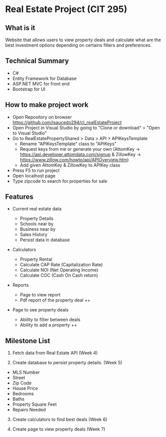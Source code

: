 # Real Estate Project (CIT 295)
## What is it

Website that allows users to view property deals and calculate what are the best investment options depending on certains filters and preferences.

## Technical Summary

* C#
* Entity Framework for Database
* ASP.NET MVC for front end
* Bootstrap for UI

## How to make project work
* Open Repository on browser https://github.com/jsaucedo294/cl_realEstateProject
* Open Project in Visual Studio by going to "Clone or download" > "Open to Visual Studio"
* Go to RealEstatePropertyShared > Data > API > APIKeysTemplate
  * Rename "APIKeysTemplate" class to "APIKeys"
  * Request keys from me or generate your own (AttomKey -> https://api.developer.attomdata.com/signup & ZillowKey -> https://www.zillow.com/howto/api/APIOverview.htm)
  * Add given AttomKey & ZillowKey to APIKey class
* Press F5 to run project
* Open localhost page
* Type zipcode to search for properties for sale

## Features

* Current real estate data
  * Property Details
  * Schools near by
  * Business near by
  * Sales History
  * Persist data in database

* Calculators
  * Property Rental
   - Calculate CAP Rate (Capitalization Rate)
   - Calculate NOI (Net Operating Income)
   - Calculate COC (Cash On Cash return)
  
* Reports
  * Page to view report
  * Pdf report of the property deal ++

* Page to see property deals
  * Ability to filter between deals
  * Ability to add a property ++

## Milestone List

1. Fetch data from Real Estate API (Week 4)

2. Create database to persist property details. (Week 5)
 * MLS Number
 * Street
 * Zip Code
 * House Price
 * Bedrooms
 * Baths
 * Property Square Feet
 * Repairs Needed

3. Create calculators to find best deals (Week 6)

4. Create page to view property deals (Week 7)
